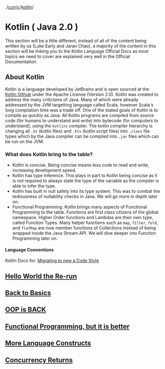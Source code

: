./[curric](/curric)/[kotlin](/curric/kotlin)/
# Kotlin ( Java 2.0 )
This section will be a little different, instead of all of the content being written by us (Luke Early and Jaran Chao), a majority of the content in this section will be linking you to the Kotlin Language Official Docs as most topics we need to cover are explained very well in the Official Documentation.

## About Kotlin
Kotlin is a language developed by JetBrains and is open sourced at the [Kotlin Github](https://github.com/JetBrains/kotlin) under the Apache License (Version 2.0). Kotlin was created to address the many criticisms of Java. Many of which were already addressed by the JVM targetting language called Scala, however Scala's long compilation time was a trade off. One of the stated goals of Kotlin is to compile as quickly as Java. All Kotlin programs are compiled from source code (for humans to understand and write) into bytecode (for computers to understand), using the `kotlinc` compiler. The kotlin compiler hierarchy is changing all `.kt` (kotlin files) and `.kts` (kotlin script files) into `.class` file types which by the Java compiler can be compiled into `.jar` files which can be run on the JVM.

### What does Kotlin bring to the table?
- Kotlin is concise. Being concise means less code to read and write, increasing development speed.
- Kotlin has type inference. This plays in part to Kotlin being concise as it is not required to always state the type of the variable as the compiler is able to infer the type.
- Kotlin has built in null safety into its type system. This was to combat the tediousness of nullability checks in Java. We will go more in depth later on.
- Functional Programming. Kotlin brings many aspects of Functional Programming to the table. Functions are first class citizens of the global namespace. Higher Order functions and Lambdas are their own type, called Function Types. Many helper functions such as `map`, `filter`, `fold`, and `flatMap` are now member functions of Collections instead of being wrapped inside the Java Stream API. We will dive deeper into Function Programming later on.

#### Language Conventions
Kotlin Docs for: [Migrating to new a Code Style](https://kotlinlang.org/docs/reference/code-style-migration-guide.html)

## [Hello World the Re-run](./helloAgain)
## [Back to Basics](./basics)
## [OOP is BACK](./oop)
## [Functional Programming, but it is better](./func)
## [More Language Constructs](./more)
## [Concurrency Returns](./conc)
